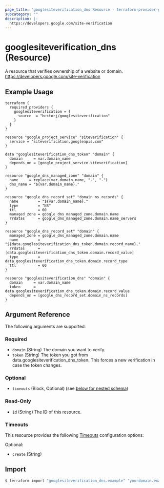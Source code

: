 ```yaml
---
page_title: "googlesiteverification_dns Resource - terraform-provider-googlesiteverification"
subcategory: ""
description: |-
  https://developers.google.com/site-verification
---
```


# googlesiteverification_dns (Resource)
A resource that verifies ownership of a website or domain.
https://developers.google.com/site-verification


## Example Usage
```hcl
terraform {
  required_providers {
    googlesiteverification = {
      source  = "hectorj/googlesiteverification"
    }
  }
}

resource "google_project_service" "siteverification" {
  service = "siteverification.googleapis.com"
}

data "googlesiteverification_dns_token" "domain" {
  domain     = var.domain_name
  depends_on = [google_project_service.siteverification]
}

resource "google_dns_managed_zone" "domain" {
  name     = replace(var.domain_name, ".", "-")
  dns_name = "${var.domain_name}."
}

resource "google_dns_record_set" "domain_ns_records" {
  name         = "${var.domain_name}."
  type         = "NS"
  ttl          = 60
  managed_zone = google_dns_managed_zone.domain.name
  rrdatas      = google_dns_managed_zone.domain.name_servers
}

resource "google_dns_record_set" "domain" {
  managed_zone = google_dns_managed_zone.domain.name
  name         = "${data.googlesiteverification_dns_token.domain.record_name}."
  rrdatas      = [data.googlesiteverification_dns_token.domain.record_value]
  type         = data.googlesiteverification_dns_token.domain.record_type
  ttl          = 60
}

resource "googlesiteverification_dns" "domain" {
  domain     = var.domain_name
  token      = data.googlesiteverification_dns_token.domain.record_value
  depends_on = [google_dns_record_set.domain_ns_records]
}
```
<!-- schema generated by tfplugindocs -->
## Argument Reference
The following arguments are supported:
### Required

- `domain` (String) The domain you want to verify.
- `token` (String) The token you got from data.googlesiteverification_dns_token. This forces a new verification in case the token changes.

### Optional

- `timeouts` (Block, Optional) (see [below for nested schema](#nestedblock--timeouts))

### Read-Only

- `id` (String) The ID of this resource.


### Timeouts
This resource provides the following [Timeouts](https://www.terraform.io/docs/configuration/resources.html#timeouts) configuration options:

Optional:

- `create` (String)


## Import
```bash
$ terraform import "googlesiteverification_dns.example" "yourdomain.example.com"
```
